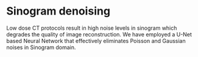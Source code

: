 # Sinogram denoising
Low dose CT protocols result in high noise levels in sinogram which degrades the quality of image reconstruction. We have employed a U-Net based Neural Network that effectively eliminates Poisson and Gaussian noises in Sinogram domain.
